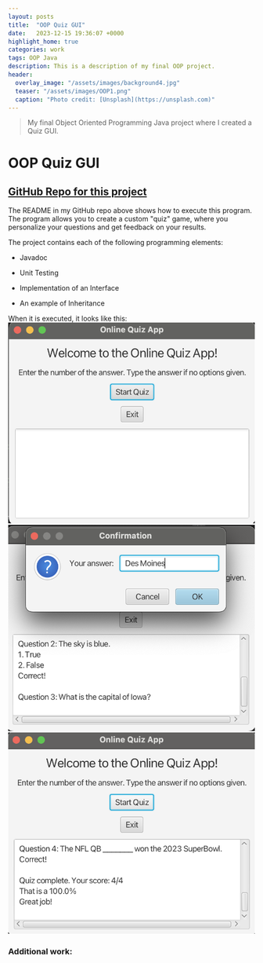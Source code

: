 ```yaml
---
layout: posts
title:  "OOP Quiz GUI"
date:   2023-12-15 19:36:07 +0000
highlight_home: true
categories: work
tags: OOP Java
description: This is a description of my final OOP project.
header:
  overlay_image: "/assets/images/background4.jpg"
  teaser: "/assets/images/OOP1.png"
  caption: "Photo credit: [Unsplash](https://unsplash.com)"
---
```

> My final Object Oriented Programming Java project where I created a Quiz GUI. 

# OOP Quiz GUI
## <a href="https://github.com/kendallstarcevich/OOPFinalProject" target="_blank"><strong>GitHub Repo for this project</strong></a>
The README in my GitHub repo above shows how to execute this program. The program allows you to create a custom "quiz" game, where you personalize your questions and get feedback on your results.

The project contains each of the following programming elements:

- Javadoc

- Unit Testing

- Implementation of an Interface

- An example of Inheritance

When it is executed, it looks like this: 
![Step 1](/assets/images/OOP1.png)
![Step 2](/assets/images/OOP3.png)
![Step 3](/assets/images/OOP4.png)

### Additional work: